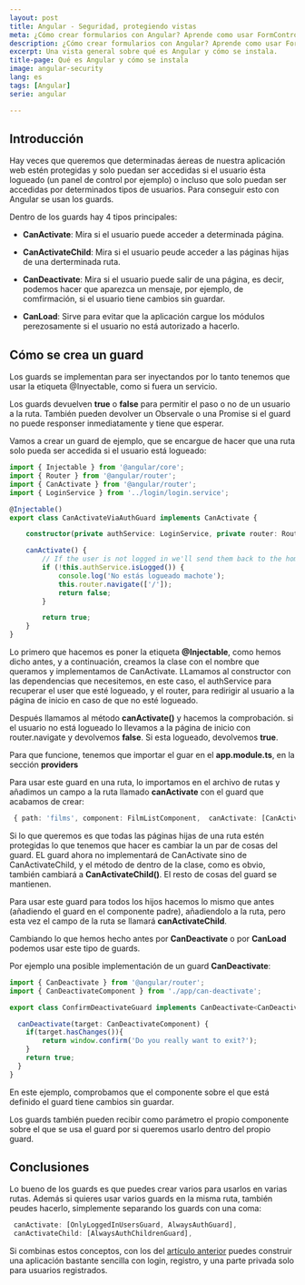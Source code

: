 ```yaml
---
layout: post
title: Angular - Seguridad, protegiendo vistas
meta: ¿Cómo crear formularios con Angular? Aprende como usar FormControl, FormGroup y FormBuilder en Angular
description: ¿Cómo crear formularios con Angular? Aprende como usar FormControl, FormGroup y FormBuilder en Angular
excerpt: Una vista general sobre qué es Angular y cómo se instala. 
title-page: Qué es Angular y cómo se instala
image: angular-security
lang: es
tags: [Angular] 
serie: angular

---
```


## Introducción

Hay veces que queremos que determinadas áereas de nuestra aplicación web estén protegidas y solo puedan ser accedidas si el usuario ésta logueado (un panel de control por ejemplo) o incluso que solo puedan ser accedidas por determinados tipos de usuarios. Para conseguir esto con Angular se usan los guards.

Dentro de los guards hay 4 tipos principales:

- **CanActivate**: Mira si el usuario puede acceder a determinada página.

- **CanActivateChild**: Mira si el usuario peude acceder a las páginas hijas de una derterminada ruta.

- **CanDeactivate**: Mira si el usuario puede salir de una página, es decir, podemos hacer que aparezca un mensaje, por ejemplo, de comfirmación, si el usuario tiene cambios sin guardar.

- **CanLoad**: Sirve para evitar que la aplicación cargue los módulos perezosamente si el usuario no está autorizado a hacerlo.

## Cómo se crea un guard

Los guards se implementan para ser inyectandos por lo tanto tenemos que usar la etiqueta @Inyectable, como si fuera un servicio.

Los guards devuelven **true** o **false** para permitir el paso o no de un usuario a la ruta. También pueden devolver un Observale o una Promise si el guard no puede responser inmediatamente y tiene que esperar.

Vamos a crear un guard de ejemplo, que se encargue de hacer que una ruta solo pueda ser accedida si el usuario está logueado:

```typescript
import { Injectable } from '@angular/core';
import { Router } from '@angular/router';
import { CanActivate } from '@angular/router';
import { LoginService } from '../login/login.service';

@Injectable()
export class CanActivateViaAuthGuard implements CanActivate {

    constructor(private authService: LoginService, private router: Router) { }

    canActivate() {
        // If the user is not logged in we'll send them back to the home page
        if (!this.authService.isLogged()) {
            console.log('No estás logueado machote');
            this.router.navigate(['/']);
            return false;
        }

        return true;
    }
}

```
Lo primero que hacemos es poner la etiqueta **@Injectable**, como hemos dicho antes, y a continuación, creamos la clase con el nombre que queramos y implementamos de CanActivate. LLamamos al constructor con las dependencias que necesitemos, en este caso, el authService para recuperar el user que esté logueado, y el router, para redirigir al usuario a la página de inicio en caso de que no esté logueado.

Después llamamos al método **canActivate()** y hacemos la comprobación. si el usuario no está logueado lo llevamos a la página de inicio con router.navigate y devolvemos **false**. Si esta logueado, devolvemos **true**.

Para que funcione, tenemos que importar el guar en el **app.module.ts**, en la sección **providers**

Para usar este guard en una ruta, lo importamos en el archivo de rutas y añadimos un campo a la ruta llamado **canActivate** con el guard que acabamos de crear:

```typescript
 { path: 'films', component: FilmListComponent,  canActivate: [CanActivateViaAuthGuard] },
```

Si lo que queremos es que todas las páginas hijas de una ruta estén protegidas lo que tenemos que hacer es cambiar la un par de cosas del guard. EL guard ahora no implementará de CanActivate sino de CanActivateChild, y el método de dentro de la clase, como es obvio, también cambiará a **CanActivateChild()**. El resto de cosas del guard se mantienen.

Para usar este guard para todos los hijos hacemos lo mismo que antes (añadiendo el guard en el componente padre), añadiendolo a la ruta, pero esta vez el campo de la ruta se llamará **canActivateChild**.

Cambiando lo que hemos hecho antes por **CanDeactivate** o por **CanLoad** podemos usar este tipo de guards.

Por ejemplo una posible implementación de un guard **CanDeactivate**:

```typescript
import { CanDeactivate } from '@angular/router';
import { CanDeactivateComponent } from './app/can-deactivate';

export class ConfirmDeactivateGuard implements CanDeactivate<CanDeactivateComponent> {

  canDeactivate(target: CanDeactivateComponent) {
    if(target.hasChanges()){
        return window.confirm('Do you really want to exit?');
    }
    return true;
  }
}
```

En este ejemplo, comprobamos que el componente sobre el que está definido el guard tiene cambios sin guardar. 

Los guards también pueden recibir como parámetro el propio componente sobre el que se usa el guard por si queremos usarlo dentro del propio guard.

## Conclusiones

Lo bueno de los guards es que puedes crear varios para usarlos en varias rutas. Además si quieres usar varios guards en la misma ruta, también peudes hacerlo, simplemente separando los guards con una coma:

```typescript
 canActivate: [OnlyLoggedInUsersGuard, AlwaysAuthGuard],
 canActivateChild: [AlwaysAuthChildrenGuard],
```

Si combinas estos conceptos, con los del [artículo anterior]({{site.baseurl}}/angular-login-sesion) puedes construir una aplicación bastante sencilla con login, registro, y una parte privada solo para usuarios registrados. 